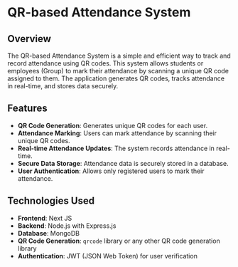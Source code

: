 # QR-based Attendance System

## Overview
The QR-based Attendance System is a simple and efficient way to track and record attendance using QR codes. This system allows students or employees (Group) to mark their attendance by scanning a unique QR code assigned to them. The application generates QR codes, tracks attendance in real-time, and stores data securely.

## Features
- **QR Code Generation**: Generates unique QR codes for each user.
- **Attendance Marking**: Users can mark attendance by scanning their unique QR codes.
- **Real-time Attendance Updates**: The system records attendance in real-time.
- **Secure Data Storage**: Attendance data is securely stored in a database.
- **User Authentication**: Allows only registered users to mark their attendance.

## Technologies Used
- **Frontend**: Next JS
- **Backend**: Node.js with Express.js 
- **Database**: MongoDB 
- **QR Code Generation**: `qrcode` library or any other QR code generation library
- **Authentication**:  JWT (JSON Web Token) for user verification